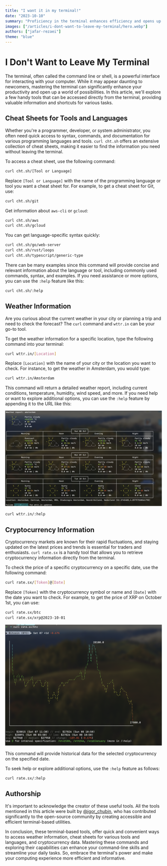 ```yaml
---
title: "I want it in my terminal!"
date: "2023-10-10"
summary: "Proficiency in the terminal enhances efficiency and opens up a world of opportunities with handy tools and quick commands."
images: ["/articles/i-dont-want-to-leave-my-terminal/hero.webp"]
authors: ["jafar-rezaei"]
theme: "blue"
---
```


# I Don't Want to Leave My Terminal

The terminal, often called the command line or shell, is a powerful interface for interacting with your computer. While it may appear daunting to newcomers, mastering the terminal can significantly enhance your productivity and open up a world of possibilities. In this article, we'll explore a few handy tools that can be accessed directly from the terminal, providing valuable information and shortcuts for various tasks.

## Cheat Sheets for Tools and Languages

Whether you're a programmer, developer, or system administrator, you often need quick access to syntax, commands, and documentation for various programming languages and tools. `curl cht.sh` offers an extensive collection of cheat sheets, making it easier to find the information you need without leaving the terminal.

To access a cheat sheet, use the following command:

```bash
curl cht.sh/[Tool or Language]
```

Replace `[Tool or Language]` with the name of the programming language or tool you want a cheat sheet for. For example, to get a cheat sheet for Git, use:

```bash
curl cht.sh/git
```

Get information about `aws-cli` or `gcloud`:

```bash
curl cht.sh/aws
curl cht.sh/gcloud
```

You can get language-specific syntax quickly:

```bash
curl cht.sh/go/web-server
curl cht.sh/rust/loops
curl cht.sh/typescript/generic-type
```

There can be many examples since this command will provide concise and relevant information about the language or tool, including commonly used commands, syntax, and examples. If you need assistance or more options, you can use the `:help` feature like this:

```bash
curl cht.sh/:help
```

## Weather Information

Are you curious about the current weather in your city or planning a trip and need to check the forecast? The `curl` command and `wttr.in` can be your go-to tool.

To get the weather information for a specific location, type the following command into your terminal:

```bash
curl wttr.in/[Location]
```

Replace `[Location]` with the name of your city or the location you want to check. For instance, to get the weather in Amsterdam, you would type:

```bash
curl wttr.in/Amsterdam
```

This command will return a detailed weather report, including current conditions, temperature, humidity, wind speed, and more. If you need help or want to explore additional options, you can use the `:help` feature by appending it to the URL like this:

![Amsterdam weather](./images/i-dont-want-to-leave-my-terminal/weather.png "Amsterdam weather")

```bash
curl wttr.in/:help
```

## Cryptocurrency Information

Cryptocurrency markets are known for their rapid fluctuations, and staying updated on the latest prices and trends is essential for traders and enthusiasts. `curl rate.sx` is a handy tool that allows you to retrieve cryptocurrency information directly from the terminal.

To check the price of a specific cryptocurrency on a specific date, use the following command:

```bash
curl rate.sx/[Token]@[Date]
```

Replace `[Token]` with the cryptocurrency symbol or name and `[Date]` with the date you want to check. For example, to get the price of XRP on October 1st, you can use:

```bash
curl rate.sx/btc
curl rate.sx/xrp@2023-10-01
```

![BTC daily chart](./images/i-dont-want-to-leave-my-terminal/crypto.png "BTC daily")

This command will provide historical data for the selected cryptocurrency on the specified date.

To seek help or explore additional options, use the `:help` feature as follows:

```bash
curl rate.sx/:help
```

## Authorship

It's important to acknowledge the creator of these useful tools. All the tools mentioned in this article were built by [@igor_chubin](https://twitter.com/igor_chubin), who has contributed significantly to the open-source community by creating accessible and efficient terminal-based utilities.

In conclusion, these terminal-based tools, offer quick and convenient ways to access weather information, cheat sheets for various tools and languages, and cryptocurrency data. Mastering these commands and exploring their capabilities can enhance your command-line skills and streamline your daily tasks. So, embrace the terminal's power and make your computing experience more efficient and informative.
